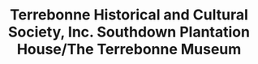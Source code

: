---
layout: repo
title: "Terrebonne Historical and Cultural Society, Inc. Southdown Plantation House/The Terrebonne Museum"
id: 24891
permalink: repos/24891/
---